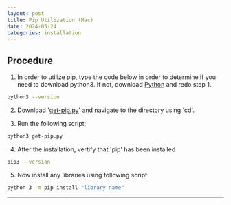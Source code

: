 ```yaml
---
layout: post
title: Pip Utilization (Mac)
date: 2024-05-24
categories: installation
---
```

## Procedure
1. In order to utilize pip, type the code below in order to determine if you need to download python3. If not, download <a href="https://www.python.org/downloads/" target="_blank">Python</a> and redo step 1.
```sh
python3 --version
```
2. Download '<a href="https://bootstrap.pypa.io/get-pip.py" target="_blank">get-pip.py</a>' and navigate to the directory using 'cd'.

3. Run the following script:
```sh
python3 get-pip.py
```
4. After the installation, vertify that 'pip' has been installed
```sh
pip3 --version
```
5. Now install any libraries using following script:
```sh
python 3 -m pip install "library name"
```

---